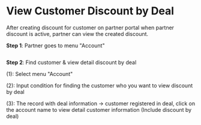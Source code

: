 # View Customer Discount by Deal

After creating discount for customer on partner portal when partner discount is active, partner can view the created discount.

**Step 1**: Partner goes to menu "Account"

<figure><img src="https://docs.vngcloud.vn/download/attachments/67993785/image2023-11-10_14-42-8.png?version=1&#x26;modificationDate=1699602129000&#x26;api=v2" alt=""><figcaption></figcaption></figure>

**Step 2**: Find customer & view detail discount by deal

(1): Select menu "Account"

(2): Input condition for finding the customer who you want to view discount by deal

(3): The record with deal information → customer registered in deal, click on the account name to view detail customer information (Include discount by deal)

<figure><img src="https://docs.vngcloud.vn/download/attachments/67993785/image2023-11-10_14-44-59.png?version=1&#x26;modificationDate=1699602299000&#x26;api=v2" alt=""><figcaption></figcaption></figure>
